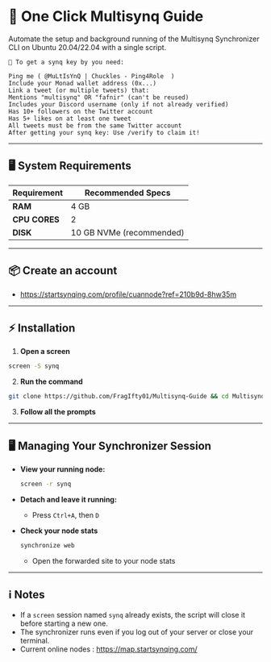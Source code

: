 # 🚀 One Click Multisynq Guide

Automate the setup and background running of the Multisynq Synchronizer CLI on Ubuntu 20.04/22.04 with a single script.

```
🔴 To get a synq key by you need:

Ping me ( @MuLtIsYnQ | Chuckles - Ping4Role  )
Include your Monad wallet address (0x...)
Link a tweet (or multiple tweets) that:
Mentions "multisynq" OR "fafnir" (can't be reused)
Includes your Discord username (only if not already verified)
Has 10+ followers on the Twitter account
Has 5+ likes on at least one tweet
All tweets must be from the same Twitter account
After getting your synq key: Use /verify to claim it!
```
---

## 🖥️ System Requirements

| Requirement     | Recommended Specs         |
|-----------------|--------------------------|
| **RAM**         | 4 GB                     |
| **CPU CORES**   | 2                        |
| **DISK**        | 10 GB NVMe (recommended) |


---

## 📦 Create an account

- https://startsynqing.com/profile/cuannode?ref=210b9d-8hw35m



---

## ⚡️ Installation

1. **Open a screen**

```bash
screen -S synq
  ```
2. **Run the command**

```bash
git clone https://github.com/FragIfty01/Multisynq-Guide && cd Multisynq-Guide && chmod +x setup.sh && sudo ./setup.sh
  ```

3. **Follow all the prompts**

---

## 🖥️ Managing Your Synchronizer Session


- **View your running node:**
    ```bash
    screen -r synq
    ```
- **Detach and leave it running:**
    - Press `Ctrl+A`, then `D`

- **Check your node stats**
     ```bash
    synchronize web
     ```
  - Open the forwarded site to your node stats
    


---

## ℹ️ Notes

- If a `screen` session named `synq` already exists, the script will close it before starting a new one.
- The synchronizer runs even if you log out of your server or close your terminal.
- Current online nodes : https://map.startsynqing.com/
